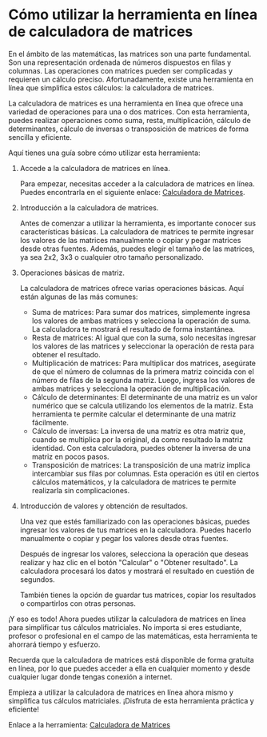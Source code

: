 Cómo utilizar la herramienta en línea de calculadora de matrices
================================================================

En el ámbito de las matemáticas, las matrices son una parte fundamental. Son una representación ordenada de números dispuestos en filas y columnas. Las operaciones con matrices pueden ser complicadas y requieren un cálculo preciso. Afortunadamente, existe una herramienta en línea que simplifica estos cálculos: la calculadora de matrices.

La calculadora de matrices es una herramienta en línea que ofrece una variedad de operaciones para una o dos matrices. Con esta herramienta, puedes realizar operaciones como suma, resta, multiplicación, cálculo de determinantes, cálculo de inversas o transposición de matrices de forma sencilla y eficiente.

Aquí tienes una guía sobre cómo utilizar esta herramienta:

1. Accede a la calculadora de matrices en línea.
    
    Para empezar, necesitas acceder a la calculadora de matrices en línea. Puedes encontrarla en el siguiente enlace: [Calculadora de Matrices](https://www.onlinecalculatorsfree.com/es/math/matrix-calculator.html).
2. Introducción a la calculadora de matrices.
    
    Antes de comenzar a utilizar la herramienta, es importante conocer sus características básicas. La calculadora de matrices te permite ingresar los valores de las matrices manualmente o copiar y pegar matrices desde otras fuentes. Además, puedes elegir el tamaño de las matrices, ya sea 2x2, 3x3 o cualquier otro tamaño personalizado.
3. Operaciones básicas de matriz.
    
    La calculadora de matrices ofrece varias operaciones básicas. Aquí están algunas de las más comunes:
    
    
    - Suma de matrices: Para sumar dos matrices, simplemente ingresa los valores de ambas matrices y selecciona la operación de suma. La calculadora te mostrará el resultado de forma instantánea.
    - Resta de matrices: Al igual que con la suma, solo necesitas ingresar los valores de las matrices y seleccionar la operación de resta para obtener el resultado.
    - Multiplicación de matrices: Para multiplicar dos matrices, asegúrate de que el número de columnas de la primera matriz coincida con el número de filas de la segunda matriz. Luego, ingresa los valores de ambas matrices y selecciona la operación de multiplicación.
    - Cálculo de determinantes: El determinante de una matriz es un valor numérico que se calcula utilizando los elementos de la matriz. Esta herramienta te permite calcular el determinante de una matriz fácilmente.
    - Cálculo de inversas: La inversa de una matriz es otra matriz que, cuando se multiplica por la original, da como resultado la matriz identidad. Con esta calculadora, puedes obtener la inversa de una matriz en pocos pasos.
    - Transposición de matrices: La transposición de una matriz implica intercambiar sus filas por columnas. Esta operación es útil en ciertos cálculos matemáticos, y la calculadora de matrices te permite realizarla sin complicaciones.
4. Introducción de valores y obtención de resultados.
    
    Una vez que estés familiarizado con las operaciones básicas, puedes ingresar los valores de tus matrices en la calculadora. Puedes hacerlo manualmente o copiar y pegar los valores desde otras fuentes.
    
    Después de ingresar los valores, selecciona la operación que deseas realizar y haz clic en el botón "Calcular" o "Obtener resultado". La calculadora procesará los datos y mostrará el resultado en cuestión de segundos.
    
    También tienes la opción de guardar tus matrices, copiar los resultados o compartirlos con otras personas.

¡Y eso es todo! Ahora puedes utilizar la calculadora de matrices en línea para simplificar tus cálculos matriciales. No importa si eres estudiante, profesor o profesional en el campo de las matemáticas, esta herramienta te ahorrará tiempo y esfuerzo.

Recuerda que la calculadora de matrices está disponible de forma gratuita en línea, por lo que puedes acceder a ella en cualquier momento y desde cualquier lugar donde tengas conexión a internet.

Empieza a utilizar la calculadora de matrices en línea ahora mismo y simplifica tus cálculos matriciales. ¡Disfruta de esta herramienta práctica y eficiente!

Enlace a la herramienta: [Calculadora de Matrices](https://www.onlinecalculatorsfree.com/es/math/matrix-calculator.html)